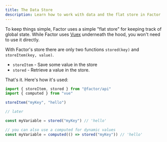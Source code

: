 ```yaml
---
title: The Data Store
description: Learn how to work with data and the flat store in Factor
---
```


To keep things simple, Factor uses a simple "flat store" for keeping track of global state. While Factor uses [Vuex](https://next.vuex.vuejs.org/) underneath the hood, you won't need to use it directly.

With Factor's store there are only two functions `stored(key)` and `storeItem(key, value)`.

- `storeItem` - Save some value in the store
- `stored` - Retrieve a value in the store.

That's it. Here's how it's used:

```js
import { storeItem, stored } from "@factor/api"
import { computed } from "vue"

storeItem("myKey", "hello")

// later

const myVariable = stored("myKey") // 'hello'

// you can also use a computed for dynamic values
const myVariable = computed(() => stored("myKey")) // 'hello'
```
